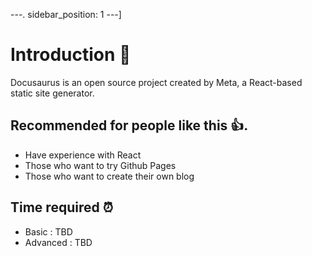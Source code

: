 ---.
sidebar_position: 1
---]

# Introduction 🥚

Docusaurus is an open source project created by Meta, a React-based static site generator.

## Recommended for people like this 👍.

- Have experience with React
- Those who want to try Github Pages
- Those who want to create their own blog

## Time required ⏰

- Basic : TBD
- Advanced : TBD

